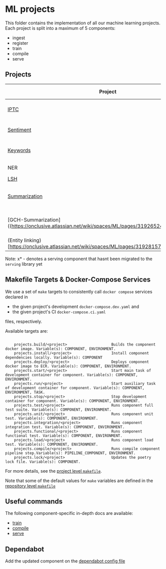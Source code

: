 # ML projects

This folder contains the implementation of all our machine learning projects. Each project is split
 into a maximum of 5 components:

- ingest
- register
- train
- compile
- serve

## Projects


| Project                                                                                               |    Owner                                   | Reference          | Description                                 | Data Type | Prepare | Train | Compile | Serve |
| ----------------------------------------------------------------------------------------------------- | ------------------------------------------ | ------------------ | ------------------------------------------- | --------- | ------- | ----- | ------- | ----- |
| [IPTC](https://onclusive.atlassian.net/wiki/spaces/ML/pages/3192815811/IPTC)                          | <jian.tong@onclusive.com>                  | `iptc`             | Document topic classification               | Text      |         |   x   |         |       |
| [Sentiment](https://onclusive.atlassian.net/wiki/spaces/ML/pages/3192815818/Sentiment)                | <nutchapol.dendumrongsup@onclusive.com>    | `sentiment`        | Document Sentiment classification           | Text      |         |   x   |    x    |   x   |
| [Keywords](https://onclusive.atlassian.net/wiki/spaces/ML/pages/3208904707/Keybert)                   | <sebastian.scherer@onclusive.com>          | `keywords`         | Keyword extractions from text               | Text      |         |   x   |    x    |   x   |
| NER              | <syed.reza@onclusive.com>                  | `ner`              | Named Entity Recognition                    | Text      |         |   x   |    x    |   x   |
| [LSH](https://onclusive.atlassian.net/wiki/spaces/ML/pages/3357573656/Syndicate+Detection)            | <amaury.deguillebon@onclusive.com>         | `lsh`              | LSH                                         | Text      |         |  n/a  |   n/a   |   x   |
| [Summarization](https://onclusive.atlassian.net/wiki/spaces/ML/pages/3192652415/Summarization)        | <nutchapol.dendumrongsup@onclusive.com>    | `summarization`    | Summarization for Analyst with OpenAI's GPT | Text      |         |       |         |   x*  |
| [GCH-Summarization]((https://onclusive.atlassian.net/wiki/spaces/ML/pages/3192652415/Summarization)   | <zheyuan.hu@onclusive.com>                 | `gch-summarization`| Summarization for GCH with Pretrained Models| Text      |         |   x   |         |       |
| (Entity linking)[https://onclusive.atlassian.net/wiki/spaces/ML/pages/3192815790/Entity+Linking]      | <rene-jean.corneille@onclusive.com>        | `entity-linking`   | Entity linking                              | Text      |         |       |         |   x   |

Note: x* - denotes a serving component that hasnt been migrated to the `serving` library yet

## Makefile Targets & Docker-Compose Services

We use a set of `make` targets to consistently call `docker compose` services declared in
- the given project's development `docker-compose.dev.yaml` and
- the given project's CI `docker-compose.ci.yaml`

files, respectively.

Available targets are:

```text

    projects.build/<project>                    Builds the component docker image. Variable(s): COMPONENT, ENVIRONMENT.
    projects.install/<project>                  Install component dependencies locally. Variable(s): COMPONENT
    projects.deploy/<project>                   Deploys component docker image to ECR. Variable(s): COMPONENT, ENVIRONMENT.
    projects.start/<project>                    Start main task of development container for component. Variable(s): COMPONENT, ENVIRONMENT.
    projects.run/<project>                      Start auxiliary task of development container for component. Variable(s): COMPONENT, ENVIRONMENT, TASK.
    projects.stop/<project>                     Stop development container for component. Variable(s): COMPONENT, ENVIRONMENT.
    projects.test/<project>                     Runs component full test suite. Variable(s): COMPONENT, ENVIRONMENT.
    projects.unit/<project>                     Runs component unit test. Variable(s): COMPONENT, ENVIRONMENT.
    projects.integration/<project>              Runs component integration test. Variable(s): COMPONENT, ENVIRONMENT.
    projects.functional/<project>               Runs component functional test. Variable(s): COMPONENT, ENVIRONMENT.
    projects.load/<project>                     Runs component load test. Variable(s): COMPONENT, ENVIRONMENT.
    projects.compile/<project>                  Runs compile component pipeline step.Variable(s): PIPELINE_COMPONENT, ENVIRONMENT.
    projects.lock/<project>                     Updates the poetry lock file. Variable(s): COMPONENT.

```

For more details, see the [project level `makefile`](./makefile.mk).

Note that some of the default values for `make` variables are defined in the
[repository level `makefile`](../Makefile)

## Useful commands

The following component-specific in-depth docs are available:
- [train](./docs/01_train.md)
- [compile](./docs/02_compile.md)
- [serve](./docs/03_serve.md)

## Dependabot

Add the updated component on the [dependabot config file](./../.github/dependabot.yaml)
